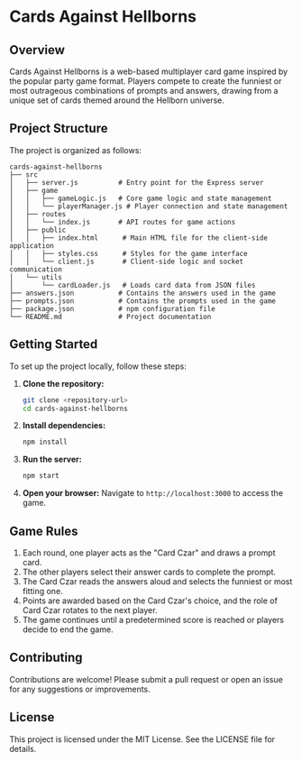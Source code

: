 # Cards Against Hellborns

## Overview
Cards Against Hellborns is a web-based multiplayer card game inspired by the popular party game format. Players compete to create the funniest or most outrageous combinations of prompts and answers, drawing from a unique set of cards themed around the Hellborn universe.

## Project Structure
The project is organized as follows:

```
cards-against-hellborns
├── src
│   ├── server.js          # Entry point for the Express server
│   ├── game
│   │   ├── gameLogic.js   # Core game logic and state management
│   │   └── playerManager.js # Player connection and state management
│   ├── routes
│   │   └── index.js       # API routes for game actions
│   ├── public
│   │   ├── index.html      # Main HTML file for the client-side application
│   │   ├── styles.css      # Styles for the game interface
│   │   └── client.js       # Client-side logic and socket communication
│   └── utils
│       └── cardLoader.js   # Loads card data from JSON files
├── answers.json           # Contains the answers used in the game
├── prompts.json           # Contains the prompts used in the game
├── package.json           # npm configuration file
└── README.md              # Project documentation
```

## Getting Started
To set up the project locally, follow these steps:

1. **Clone the repository:**
   ```bash
   git clone <repository-url>
   cd cards-against-hellborns
   ```

2. **Install dependencies:**
   ```bash
   npm install
   ```

3. **Run the server:**
   ```bash
   npm start
   ```

4. **Open your browser:**
   Navigate to `http://localhost:3000` to access the game.

## Game Rules
1. Each round, one player acts as the "Card Czar" and draws a prompt card.
2. The other players select their answer cards to complete the prompt.
3. The Card Czar reads the answers aloud and selects the funniest or most fitting one.
4. Points are awarded based on the Card Czar's choice, and the role of Card Czar rotates to the next player.
5. The game continues until a predetermined score is reached or players decide to end the game.

## Contributing
Contributions are welcome! Please submit a pull request or open an issue for any suggestions or improvements.

## License
This project is licensed under the MIT License. See the LICENSE file for details.